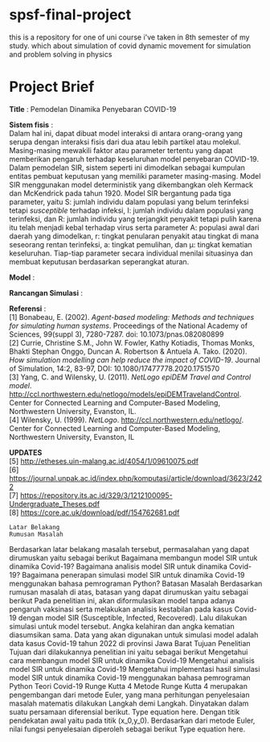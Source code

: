 # spsf-final-project
this is a repository for one of uni course i've taken in 8th semester of my study. which about simulation of covid dynamic movement for simulation and problem solving in physics

# Project Brief  
**Title** : Pemodelan Dinamika Penyebaran COVID-19

**Sistem fisis** :  
Dalam hal ini, dapat dibuat model interaksi di antara orang-orang yang serupa dengan 
interaksi fisis dari dua atau lebih partikel atau molekul. Masing-masing mewakili faktor atau 
parameter tertentu yang dapat memberikan pengaruh terhadap keseluruhan model 
penyebaran COVID-19. Dalam pemodelan SIR, sistem seperti ini
dimodelkan sebagai kumpulan entitas pembuat keputusan yang memiliki parameter masing-masing. Model SIR menggunakan model deterministik yang dikembangkan oleh Kermack dan McKendrick pada tahun 1920. Model SIR bergantung pada tiga parameter, yaitu S: jumlah individu dalam populasi yang belum terinfeksi tetapi *susceptible* terhadap infeksi, I: jumlah individu dalam populasi yang terinfeksi, dan R: jumlah individu yang terjangkit penyakit tetapi pulih karena itu telah menjadi kebal terhadap virus serta parameter A: populasi awal dari daerah yang dimodelkan, r: tingkat penularan penyakit atau tingkat di mana seseorang rentan terinfeksi, a: tingkat pemulihan, dan μ: tingkat kematian keseluruhan. Tiap-tiap parameter secara individual menilai situasinya dan membuat keputusan berdasarkan seperangkat 
aturan.  

**Model** :  


**Rancangan Simulasi** :  


**Referensi** :  
[1] Bonabeau, E. (2002). *Agent-based modeling: Methods and techniques for simulating human 
systems*. Proceedings of the National Academy of Sciences, 99(suppl 3), 7280-7287. doi: 
10.1073/pnas.082080899  
[2] Currie, Christine S.M., John W. Fowler, Kathy Kotiadis, Thomas Monks, Bhakti Stephan 
Onggo, Duncan A. Robertson & Antuela A. Tako. (2020). *How simulation modelling can help 
reduce the impact of COVID-19*. Journal of Simulation, 14:2, 83-97, DOI: 
10.1080/17477778.2020.1751570  
[3] Yang, C. and Wilensky, U. (2011). *NetLogo epiDEM Travel and Control model*. 
http://ccl.northwestern.edu/netlogo/models/epiDEMTravelandControl. Center for 
Connected Learning and Computer-Based Modeling, Northwestern University, Evanston, IL.  
[4] Wilensky, U. (1999). *NetLogo*. http://ccl.northwestern.edu/netlogo/. Center for Connected 
Learning and Computer-Based Modeling, Northwestern University, Evanston, IL  

**UPDATES**  
[5] http://etheses.uin-malang.ac.id/4054/1/09610075.pdf  
[6] https://journal.unpak.ac.id/index.php/komputasi/article/download/3623/2422  
[7] https://repository.its.ac.id/329/3/1212100095-Undergraduate_Theses.pdf  
[8] https://core.ac.uk/download/pdf/154762681.pdf  

	Latar Belakang
	Rumusan Masalah
Berdasarkan latar belakang masalah tersebut, permasalahan yang dapat dirumuskan yaitu sebagai berikut
	Bagaimana membangun model SIR untuk dinamika Covid-19?
	Bagaimana analisis model SIR untuk dinamika Covid-19?
	Bagaimana penerapan simulasi model SIR untuk dinamika Covid-19 menggunakan bahasa pemrograman Python?
	Batasan Masalah
Berdasarkan rumusan masalah di atas, batasan yang dapat dirumuskan yaitu sebagai berikut
	Pada penelitian ini, akan diformulasikan model tanpa adanya pengaruh vaksinasi serta melakukan analisis kestabilan pada kasus Covid-19 dengan model SIR (Susceptible, Infected, Recovered). Lalu dilakukan simulasi untuk model tersebut.
	Angka kelahiran dan angka kematian diasumsikan sama.
	Data yang akan digunakan untuk simulasi model adalah data kasus Covid-19 tahun 2022 di provinsi Jawa Barat
	Tujuan Penelitian
Tujuan dari dilakukannya penelitian ini yaitu sebagai berikut
	Mengetahui cara membangun model SIR untuk dinamika Covid-19
	Mengetahui analisis model SIR untuk dinamika Covid-19
	Mengetahui implementasi hasil simulasi model SIR untuk dinamika Covid-19 menggunakan bahasa pemrograman Python
	Teori Covid-19
	Runge Kutta 4
Metode Runge Kutta 4 merupakan pengembangan dari metode Euler, yang mana perhitungan penyelesaian masalah matematis dilakukan Langkah demi Langkah. Dinyatakan dalam suatu persamaan diferensial berikut.
Type equation here.
Dengan titik pendekatan awal yaitu pada titik (x_0,y_0). Berdasarkan dari metode Euler, nilai fungsi penyelesaian diperoleh sebagai berikut
Type equation here.
